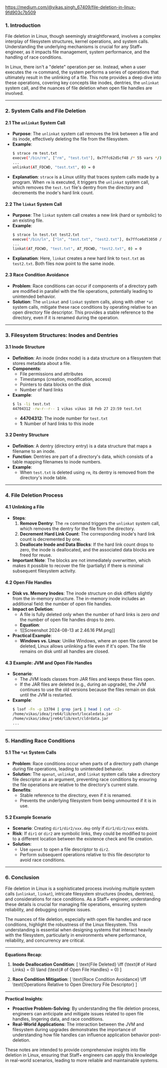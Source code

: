 https://medium.com/@vikas.singh_67409/file-deletion-in-linux-9fd903c7b509
### 1. **Introduction**
File deletion in Linux, though seemingly straightforward, involves a complex interplay of filesystem structures, kernel operations, and system calls. Understanding the underlying mechanisms is crucial for any Staff+ engineer, as it impacts file management, system performance, and the handling of race conditions.

In Linux, there isn't a "delete" operation per se. Instead, when a user executes the `rm` command, the system performs a series of operations that ultimately result in the unlinking of a file. This note provides a deep dive into these operations, covering key concepts like inodes, dentries, the `unlinkat` system call, and the nuances of file deletion when open file handles are involved.

---
### 2. **System Calls and File Deletion**
#### **2.1 The `unlinkat` System Call**

- **Purpose**: The `unlinkat` system call removes the link between a file and its inode, effectively deleting the file from the filesystem.
- **Example**:
  ```bash
  $ strace rm test.txt
  execve("/bin/rm", ["rm", "test.txt"], 0x7ffc62d5cf48 /* 55 vars */) = 0
  ...
  unlinkat(AT_FDCWD, "test.txt", 0) = 0
  ```
- **Explanation**: `strace` is a Linux utility that traces system calls made by a program. When `rm` is executed, it triggers the `unlinkat` system call, which removes the `test.txt` file's dentry from the directory and decrements the inode's hard link count.
#### **2.2 The `linkat` System Call**
- **Purpose**: The `linkat` system call creates a new link (hard or symbolic) to an existing file.
- **Example**:
  ```bash
  $ strace ln test.txt test2.txt
  execve("/bin/ln", ["ln", "test.txt", "test2.txt"], 0x7ffce6d53050 /* 55 vars */) = 0
  ...
  linkat(AT_FDCWD, "test.txt", AT_FDCWD, "test2.txt", 0) = 0
  ```
- **Explanation**: Here, `linkat` creates a new hard link to `test.txt` as `test2.txt`. Both files now point to the same inode.
#### **2.3 Race Condition Avoidance**
- **Problem**: Race conditions can occur if components of a directory path are modified in parallel with the file operations, potentially leading to unintended behavior.
- **Solution**: The `unlinkat` and `linkat` system calls, along with other `*at` system calls, mitigate these race conditions by operating relative to an open directory file descriptor. This provides a stable reference to the directory, even if it is renamed during the operation.
---
### 3. **Filesystem Structures: Inodes and Dentries**

#### **3.1 Inode Structure**
- **Definition**: An inode (index node) is a data structure on a filesystem that stores metadata about a file.
- **Components**:
  - File permissions and attributes
  - Timestamps (creation, modification, access)
  - Pointers to data blocks on the disk
  - Number of hard links
- **Example**:
  ```bash
  $ ls -li test.txt
  44704312 -rw-r--r-- 1 vikas vikas 18 Feb 27 23:59 test.txt
  ```
  - **44704312**: The inode number for `test.txt`
  - **1**: Number of hard links to this inode

#### **3.2 Dentry Structure**
- **Definition**: A dentry (directory entry) is a data structure that maps a filename to an inode.
- **Function**: Dentries are part of a directory's data, which consists of a table mapping filenames to inode numbers.
- **Example**:
  - When `test.txt` is deleted using `rm`, its dentry is removed from the directory's inode table.
---
### 4. **File Deletion Process**
#### **4.1 Unlinking a File**
- **Steps**:
  1. **Remove Dentry**: The `rm` command triggers the `unlinkat` system call, which removes the dentry for the file from the directory.
  2. **Decrement Hard Link Count**: The corresponding inode's hard link count is decremented by one.
  3. **Deallocate Inode and Data Blocks**: If the hard link count drops to zero, the inode is deallocated, and the associated data blocks are freed for reuse.
- **Important Note**: The blocks are not immediately overwritten, which makes it possible to recover the file (partially) if there is minimal subsequent filesystem activity.
#### **4.2 Open File Handles**
- **Disk vs. Memory Inodes**: The inode structure on disk differs slightly from the in-memory structure. The in-memory inode includes an additional field: the number of open file handles.
- **Impact on Deletion**:
  - A file is fully deleted only when the number of hard links is zero *and* the number of open file handles drops to zero.
  - **Equation**:
  - ![[Screenshot 2024-08-13 at 2.46.16 PM.png]]
- **Practical Example**:
  - **Windows vs. Linux**: Unlike Windows, where an open file cannot be deleted, Linux allows unlinking a file even if it's open. The file remains on disk until all handles are closed.
#### **4.3 Example: JVM and Open File Handles**
- **Scenario**:
  - The JVM loads classes from JAR files and keeps these files open.
  - If the JAR files are deleted (e.g., during an upgrade), the JVM continues to use the old versions because the files remain on disk until the JVM is restarted.
- **Example**:
  ```bash
  $ lsof -Fn -p 13704 | grep jar$ | head | cut -c2-
  /home/vikas/idea/jre64/lib/ext/localedata.jar
  /home/vikas/idea/jre64/lib/ext/cldrdata.jar
  ...
  ```

---

### 5. **Handling Race Conditions**

#### **5.1 The `*at` System Calls**

- **Problem**: Race conditions occur when parts of a directory path change during file operations, leading to unintended behavior.
- **Solution**: The `openat`, `unlinkat`, and `linkat` system calls take a directory file descriptor as an argument, preventing race conditions by ensuring the file operations are relative to the directory's current state.
- **Benefits**:
  - Stable reference to the directory, even if it is renamed.
  - Prevents the underlying filesystem from being unmounted if it is in use.

#### **5.2 Example Scenario**

- **Scenario**: Creating `dir1/dir2/xxx.dep` only if `dir1/dir2/xxx` exists.
- **Risk**: If `dir1` or `dir2` are symbolic links, they could be modified to point to a different location between the existence check and file creation.
- **Solution**:
  - Use `openat` to open a file descriptor to `dir2`.
  - Perform subsequent operations relative to this file descriptor to avoid race conditions.

---

### 6. **Conclusion**

File deletion in Linux is a sophisticated process involving multiple system calls (`unlinkat`, `linkat`), intricate filesystem structures (inodes, dentries), and considerations for race conditions. As a Staff+ engineer, understanding these details is crucial for managing file operations, ensuring system reliability, and debugging complex issues.

The nuances of file deletion, especially with open file handles and race conditions, highlight the robustness of the Linux filesystem. This understanding is essential when designing systems that interact heavily with the filesystem, particularly in environments where performance, reliability, and concurrency are critical.

---

**Equations Recap**:

1. **Inode Deallocation Condition**:
   \[
   \text{File Deleted} \iff (\text{\# of Hard Links} = 0) \land (\text{\# of Open File Handles} = 0)
   \]

2. **Race Condition Mitigation**:
   \[
   \text{Race Condition Avoidance} \iff \text{Operations Relative to Open Directory File Descriptor}
   \]

---

**Practical Insights**:

- **Proactive Problem-Solving**: By understanding the file deletion process, engineers can anticipate and mitigate issues related to open file handles, lingering data, and race conditions.
- **Real-World Applications**: The interaction between the JVM and filesystem during upgrades demonstrates the importance of understanding how file handles can influence application behavior post-deletion.

These notes are intended to provide comprehensive insights into file deletion in Linux, ensuring that Staff+ engineers can apply this knowledge in real-world scenarios, leading to more reliable and maintainable systems.